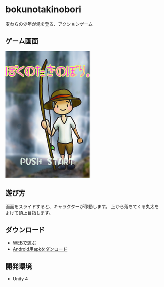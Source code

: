 bokunotakinobori
================

麦わらの少年が滝を登る、アクションゲーム

ゲーム画面
--------------------

![game screen 1](./images/game_screen_1.png)


遊び方
--------------------

画面をスライドすると、キャラクターが移動します。
上から落ちてくる丸太をよけて頂上目指します。


ダウンロード
--------------------

- [WEBで遊ぶ](http://tsurutatomoya.github.io/bokunotakinobori/)
- [Android用apkをダンロード](https://github.com/tsurutatomoya/bokunotakinobori/releases)


開発環境
--------------------
- Unity 4
